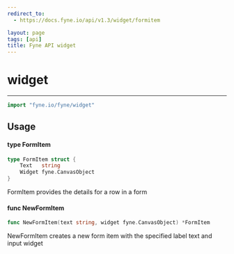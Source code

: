 ```yaml
---
redirect_to:
  - https://docs.fyne.io/api/v1.3/widget/formitem

layout: page
tags: [api]
title: Fyne API widget
---
```



# widget
---
```go
import "fyne.io/fyne/widget"
```

## Usage

#### type FormItem

```go
type FormItem struct {
	Text   string
	Widget fyne.CanvasObject
}
```

FormItem provides the details for a row in a form

#### func  NewFormItem

```go
func NewFormItem(text string, widget fyne.CanvasObject) *FormItem
```
NewFormItem creates a new form item with the specified label text and input widget

